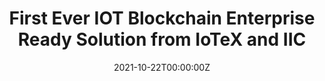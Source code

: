 ---
title: First Ever IOT Blockchain Enterprise Ready Solution from IoTeX and IIC
tags:
- Blockchain
date: "2021-10-22T00:00:00Z"

# Optional external URL for project (replaces project detail page).
external_link: "https://www.coinspeaker.com/iot-blockchain-enterprise-solution/"
---